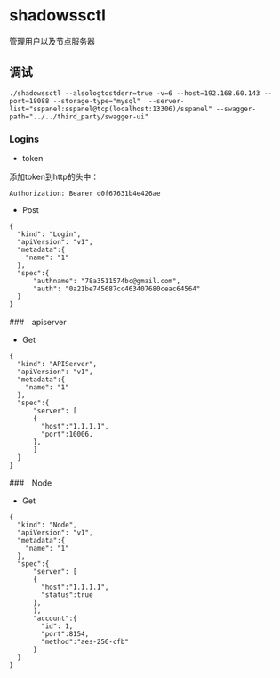 # shadowssctl

管理用户以及节点服务器

## 调试

```
./shadowssctl --alsologtostderr=true -v=6 --host=192.168.60.143 --port=18088 --storage-type="mysql"  --server-list="sspanel:sspanel@tcp(localhost:13306)/sspanel" --swagger-path="../../third_party/swagger-ui"
```


### Logins


- token

添加token到http的头中：

```
Authorization: Bearer d0f67631b4e426ae
```

- Post

```
{
  "kind": "Login",
  "apiVersion": "v1",
  "metadata":{
    "name": "1"
  },
  "spec":{
      "authname": "78a3511574bc@gmail.com",
      "auth": "0a21be745687cc463407680ceac64564"
  }
}
```

###　apiserver

- Get

```
{
  "kind": "APIServer",
  "apiVersion": "v1",
  "metadata":{
    "name": "1"
  },
  "spec":{
      "server": [
      {
        "host":"1.1.1.1",
        "port":10006,
      },
      ]
  }
}
```

###　Node

- Get

```
{
  "kind": "Node",
  "apiVersion": "v1",
  "metadata":{
    "name": "1"
  },
  "spec":{
      "server": [
      {
        "host":"1.1.1.1",
        "status":true
      },
      ],
      "account":{
        "id": 1,
        "port":8154,
        "method":"aes-256-cfb"
      }
  }
}
```
